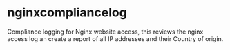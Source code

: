 # nginxcompliancelog
Compliance logging for Nginx website access, this reviews the nginx access log an create a report of all IP addresses and their Country of origin.
